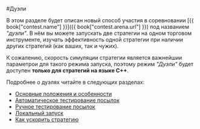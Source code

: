 #Дуэли

В этом разделе будет описан новый способ участия в соревновании [{{ book["contest.name"] }}]({{ book["contest.arena.url"] }}) под названием *"дуэли"*.
В нём вы можете запускать две стратегии на одном торговом инструменте, изучать эффективность одной стратегии при наличии других стратегий (как ваших, так и чужих).

К сожалению, скорость симуляции стратегии является важнейшии параметрои для такого режима запуска, поэтому режим *"Дуэли"* будет доступен **только для стратегий на языке C++**.

Подробнее о дуэлях читайте в следующих разделах:
- [Основные положения и особенности](fundamentals.md)
- [Автоматическое тестирование посылок](automatic_mode.md)
- [Ручное тестирование посылок](manual_mode.md)
- [Локальный запуск](local_mode.md)
- [Как ускорить стратегию](fast_strategy.md)
